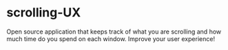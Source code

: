 # scrolling-UX
Open source application that keeps track of what you are scrolling and how much time do you spend on each window. Improve your user experience!
